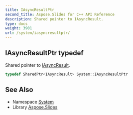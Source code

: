 ```yaml
---
title: IAsyncResultPtr
second_title: Aspose.Slides for C++ API Reference
description: Shared pointer to IAsyncResult.
type: docs
weight: 3901
url: /system/iasyncresultptr/
---
```

## IAsyncResultPtr typedef


Shared pointer to [IAsyncResult](../iasyncresult/).

```cpp
typedef SharedPtr<IAsyncResult> System::IAsyncResultPtr
```

## See Also

* Namespace [System](../)
* Library [Aspose.Slides](../../)